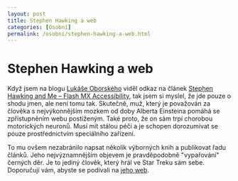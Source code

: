 ```yaml
---
layout: post
title: Stephen Hawking a web
categories: [Osobní]
permalink: /osobni/stephen-hawking-a-web.html
---
```

# Stephen Hawking a web

Když jsem na blogu [Lukáše Oborského](http://www.oborsky.cz/weblog/) viděl odkaz na článek [Stephen Hawking and Me – Flash MX Accessibility](http://www.evolt.org/article/Stephen_Hawking_and_Me_Flash_MX_Accessibility/4090/57431/index.html), tak jsem si myslel, že jde pouze o shodu jmen, ale není tomu tak. Skutečně, muž, který je považován za člověka s nejvýkonnějším mozkem od doby Alberta Einsteina pomáhá se zpřístupněním webu postiženým. Také proto, že on sám trpí chorobou motorických neuronů. Musí mít stálou péči a je schopen dorozumívat se pouze prostřednictvím speciálního zařízení.

To mu ovšem nezabránilo napsat několik výborných knih a publikovat řadu článků. Jeho nejvýznamnějším objevem je pravděpodobně "vypařování" černých děr. Je to jediný člověk, který hrál ve Star Treku sám sebe. Doporučují vám, abyste se podívali na [jeho web](http://www.hawking.org.uk/).

